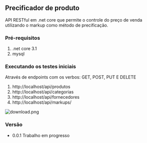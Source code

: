 ## Precificador de produto
API RESTful em .net core que permite o controle do preço de venda utilizando o markup como método de precificação.

### Pré-requisitos
1. .net core 3.1
2. mysql

### Executando os testes iniciais
Através de endpoints com os verbos: GET, POST, PUT E DELETE
1. http://localhost/api/produtos
2. http://localhost/api/categorias
3. http://localhost/api/fornecedores
4. http://localhost/api/markups/

![download.png](https://ap.imagensbrasil.org/images/2020/05/19/download.png)

### Versão
- 0.0.1 Trabalho em progresso




